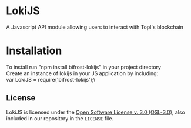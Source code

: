 # LokiJS
A Javascript API module allowing users to interact with Topl's blockchain

# Installation
To install run "npm install bifrost-lokijs" in your project directory\
Create an instance of lokijs in your JS application by including:\
var LokiJS = require('bifrost-lokijs');\

License
-------
LokiJS is licensed under the
[Open Software License v. 3.0 (OSL-3.0)](https://opensource.org/licenses/OSL-3.0), also included
in our repository in the `LICENSE` file.

